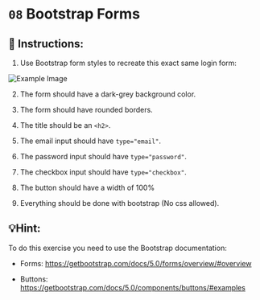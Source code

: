 # `08` Bootstrap Forms

## 📝 Instructions:

1. Use Bootstrap form styles to recreate this exact same login form:

![Example Image](../../blob/main/assets/bootstrap08.png)

2. The form should have a dark-grey background color.

3. The form should have rounded borders.

4. The title should be an `<h2>`.

5. The email input should have `type="email"`.

6. The password input should have `type="password"`.

7. The checkbox input should have `type="checkbox"`.

8. The button should have a width of 100%

9. Everything should be done with bootstrap (No css allowed).

## 💡Hint:

To do this exercise you need to use the Bootstrap documentation:

- Forms: https://getbootstrap.com/docs/5.0/forms/overview/#overview

- Buttons: https://getbootstrap.com/docs/5.0/components/buttons/#examples
